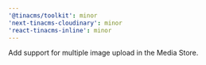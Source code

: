 ```yaml
---
'@tinacms/toolkit': minor
'next-tinacms-cloudinary': minor
'react-tinacms-inline': minor
---
```


Add support for multiple image upload in the Media Store.
